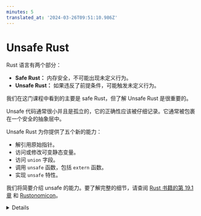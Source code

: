 ```yaml
---
minutes: 5
translated_at: '2024-03-26T09:51:10.986Z'
---
```


# Unsafe Rust

Rust 语言有两个部分：

- **Safe Rust：** 内存安全，不可能出现未定义行为。
- **Unsafe Rust：** 如果违反了前提条件，可能触发未定义行为。

我们在这门课程中看到的主要是 safe Rust，但了解 Unsafe Rust 是很重要的。

Unsafe 代码通常很小并且是孤立的，它的正确性应该被仔细记录。它通常被包裹在一个安全的抽象层中。

Unsafe Rust 为你提供了五个新的能力：

- 解引用原始指针。
- 访问或修改可变静态变量。
- 访问 `union` 字段。
- 调用 `unsafe` 函数，包括 `extern` 函数。
- 实现 `unsafe` 特性。

我们将简要介绍 unsafe 的能力。要了解完整的细节，请查阅 [Rust 书籍的第 19.1 章](https://doc.rust-lang.org/book/ch19-01-unsafe-rust.html) 和 [Rustonomicon](https://doc.rust-lang.org/nomicon/)。

<details>

Unsafe Rust 并不意味着代码是不正确的。它意味着开发者关闭了一些编译器安全特性，并且必须自己编写正确的代码。这意味着编译器不再强制执行 Rust 的内存安全规则。

</details>
